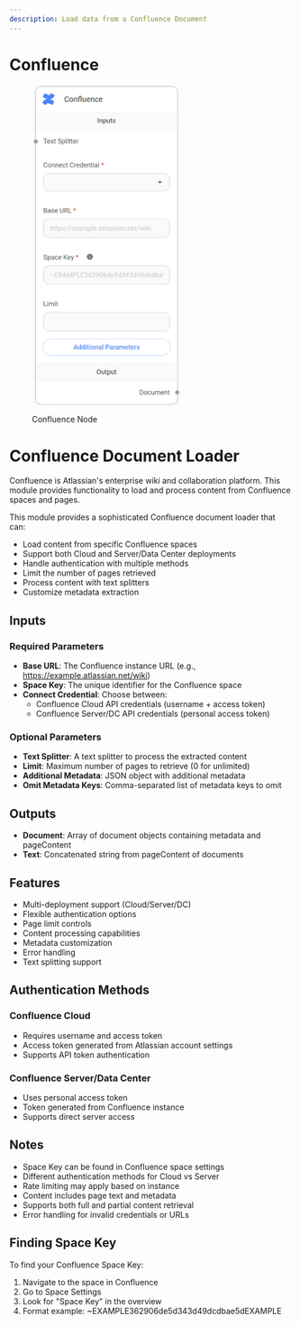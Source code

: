 ```yaml
---
description: Load data from a Confluence Document
---
```


# Confluence

<figure><img src="../../../.gitbook/assets/image (3) (1) (1) (1) (1) (1) (1) (1) (1) (1) (1) (1).png" alt="" width="263"><figcaption><p>Confluence Node</p></figcaption></figure>

# Confluence Document Loader

Confluence is Atlassian's enterprise wiki and collaboration platform. This module provides functionality to load and process content from Confluence spaces and pages.

This module provides a sophisticated Confluence document loader that can:
- Load content from specific Confluence spaces
- Support both Cloud and Server/Data Center deployments
- Handle authentication with multiple methods
- Limit the number of pages retrieved
- Process content with text splitters
- Customize metadata extraction

## Inputs

### Required Parameters
- **Base URL**: The Confluence instance URL (e.g., https://example.atlassian.net/wiki)
- **Space Key**: The unique identifier for the Confluence space
- **Connect Credential**: Choose between:
  - Confluence Cloud API credentials (username + access token)
  - Confluence Server/DC API credentials (personal access token)

### Optional Parameters
- **Text Splitter**: A text splitter to process the extracted content
- **Limit**: Maximum number of pages to retrieve (0 for unlimited)
- **Additional Metadata**: JSON object with additional metadata
- **Omit Metadata Keys**: Comma-separated list of metadata keys to omit

## Outputs

- **Document**: Array of document objects containing metadata and pageContent
- **Text**: Concatenated string from pageContent of documents

## Features
- Multi-deployment support (Cloud/Server/DC)
- Flexible authentication options
- Page limit controls
- Content processing capabilities
- Metadata customization
- Error handling
- Text splitting support

## Authentication Methods

### Confluence Cloud
- Requires username and access token
- Access token generated from Atlassian account settings
- Supports API token authentication

### Confluence Server/Data Center
- Uses personal access token
- Token generated from Confluence instance
- Supports direct server access

## Notes
- Space Key can be found in Confluence space settings
- Different authentication methods for Cloud vs Server
- Rate limiting may apply based on instance
- Content includes page text and metadata
- Supports both full and partial content retrieval
- Error handling for invalid credentials or URLs

## Finding Space Key
To find your Confluence Space Key:
1. Navigate to the space in Confluence
2. Go to Space Settings
3. Look for "Space Key" in the overview
4. Format example: ~EXAMPLE362906de5d343d49dcdbae5dEXAMPLE

